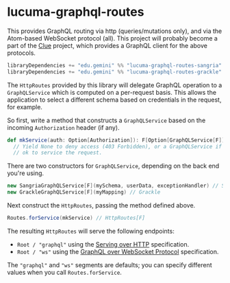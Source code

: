 # lucuma-graphql-routes

This provides GraphQL routing via http (queries/mutations only), and via the Atom-based WebSocket protocol (all). This project will probably become a part of the [Clue](https://github.com/gemini-hlsw/clue) project, which provides a GraphQL client for the above protocols.

```scala
libraryDependencies += "edu.gemini" %% "lucuma-graphql-routes-sangria" % <version> // Sangria
libraryDependencies += "edu.gemini" %% "lucuma-graphql-routes-grackle" % <version> // Grackle
```

The `HttpRoutes` provided by this library will delegate GraphQL operation to a `GraphQLService` which is computed on a per-request basis. This allows the application to select a different schema based on credentials in the request, for example.

So first, write a method that constructs a `GraphQLService` based on the incoming `Authorization` header (if any).

```scala
def mkService(auth: Option[Authorization]): F[Option[GraphQLService[F]]] =
  // Yield None to deny access (403 Forbidden), or a GraphQLService if it's
  // ok to service the request.
```

There are two constructors for `GraphQLService`, depending on the back end you're using.

```scala
new SangriaGraphQLService[F](mySchema, userData, exceptionHandler) // Sangria
new GrackleGraphQLService[F](myMapping) // Grackle
```

Next construct the `HttpRoutes`, passing the method defined above.

```scala
Routes.forService(mkService) // HttpRoutes[F]
```

The resulting `HttpRoutes` will serve the following endpoints:

- `Root / "graphql"` using the [Serving over HTTP](https://graphql.org/learn/serving-over-http/) specification.
- `Root / "ws"` using the [GraphQL over WebSocket Protocol](https://github.com/apollographql/subscriptions-transport-ws/blob/master/PROTOCOL.md) specification.

The `"graphql"` and `"ws"` segments are defaults; you can specify different values when you call `Routes.forService`.
